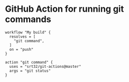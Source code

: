 # GitHub Action for running git commands

```
workflow "My build" {
  resolves = [
    "git command",
  ]
  on = "push"
}

action "git command" {
  uses = "srt32/git-actions@master"
  args = "git status"
}
```
